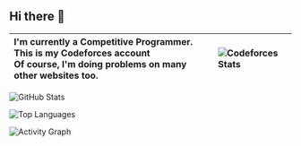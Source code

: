 ## Hi there 👋

| **I'm currently a Competitive Programmer. This is my Codeforces account<br> Of course, I'm doing problems on many other websites too.** | ![Codeforces Stats](https://codeforces-readme-stats.vercel.app/api/card?username=Maeda.anHiep&theme=tokyonight&force_username=true) |
|:---|:---|

<img 
    src="https://github-readme-stats.vercel.app/api?username=anHiep&theme=tokyonight&hide_border=false&include_all_commits=true&count_private=false&custom_title=anHiep's&nbsp;GitHub&nbsp;stats" 
    alt="GitHub Stats"
/>

<img 
    src="https://github-readme-stats.vercel.app/api/top-langs/?username=anHiep&theme=tokyonight&hide_border=false&include_all_commits=true&count_private=false&layout=compact" 
    alt="Top Languages"
/>

<img 
    src="https://github-readme-activity-graph.vercel.app/graph?username=anHiep&theme=tokyo-night&custom_title=anHiep's&nbsp;Contribution" 
    alt="Activity Graph"
/>

